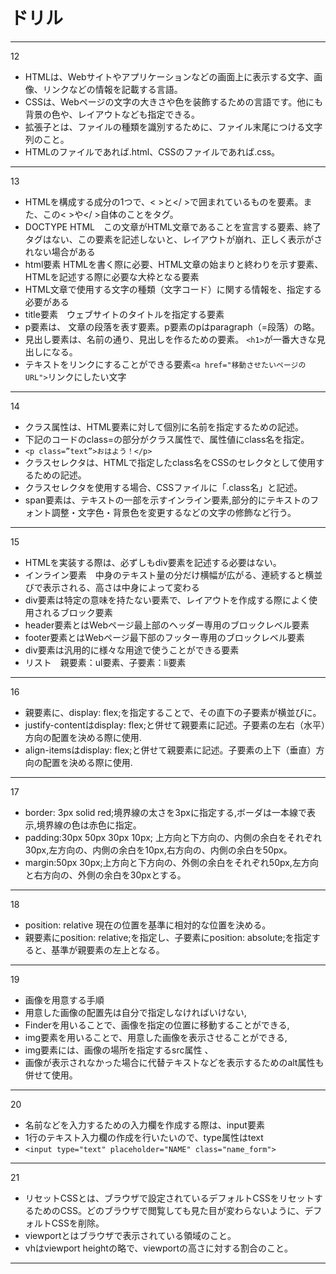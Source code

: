 # ドリル
***
12
- HTMLは、Webサイトやアプリケーションなどの画面上に表示する文字、画像、リンクなどの情報を記載する言語。
- CSSは、Webページの文字の大きさや色を装飾するための言語です。他にも背景の色や、レイアウトなども指定できる。  
- 拡張子とは、ファイルの種類を識別するために、ファイル末尾につける文字列のこと。
- HTMLのファイルであれば.html、CSSのファイルであれば.css。
***
13
- HTMLを構成する成分の1つで、< >と</ >で囲まれているものを要素。また、この< >や</ >自体のことをタグ。
- DOCTYPE HTML　この文章がHTML文章であることを宣言する要素、終了タグはない、この要素を記述しないと、レイアウトが崩れ、正しく表示がされない場合がある
- html要素 HTMLを書く際に必要、HTML文章の始まりと終わりを示す要素、HTMLを記述する際に必要な大枠となる要素
- <meta charset="UTF-8"> HTML文章で使用する文字の種類（文字コード）に関する情報を、指定する必要がある
- title要素　ウェブサイトのタイトルを指定する要素
- p要素は、 文章の段落を表す要素。p要素のpはparagraph（=段落）の略。
- 見出し要素は、名前の通り、見出しを作るための要素。 ```<h1>```が一番大きな見出しになる。
- テキストをリンクにすることができる要素```<a href="移動させたいページのURL">```リンクにしたい文字</a>
***
14
- クラス属性は、HTML要素に対して個別に名前を指定するための記述。
- 下記のコードのclass=の部分がクラス属性で、属性値にclass名を指定。
- ```<p class=”text”>おはよう！</p>```
- クラスセレクタは、HTMLで指定したclass名をCSSのセレクタとして使用するための記述。
- クラスセレクタを使用する場合、CSSファイルに「.class名」と記述。
- span要素は、テキストの一部を示すインライン要素,部分的にテキストのフォント調整・文字色・背景色を変更するなどの文字の修飾など行う。
***
15
- HTMLを実装する際は、必ずしもdiv要素を記述する必要はない。
- インライン要素　中身のテキスト量の分だけ横幅が広がる、連続すると横並びで表示される、高さは中身によって変わる
- div要素は特定の意味を持たない要素で、レイアウトを作成する際によく使用されるブロック要素
- header要素とはWebページ最上部のヘッダー専用のブロックレベル要素
- footer要素とはWebページ最下部のフッター専用のブロックレベル要素
- div要素は汎用的に様々な用途で使うことができる要素
- リスト　親要素：ul要素、子要素：li要素
***
16
- 親要素に、display: flex;を指定することで、その直下の子要素が横並びに。
- justify-contentはdisplay: flex;と併せて親要素に記述。子要素の左右（水平）方向の配置を決める際に使用.
- align-itemsはdisplay: flex;と併せて親要素に記述。子要素の上下（垂直）方向の配置を決める際に使用.
***
17
- border: 3px solid red;境界線の太さを3pxに指定する,ボーダは一本線で表示,境界線の色は赤色に指定。
- padding:30px 50px 30px 10px; 上方向と下方向の、内側の余白をそれぞれ30px,左方向の、内側の余白を10px,右方向の、内側の余白を50px。
- margin:50px 30px;上方向と下方向の、外側の余白をそれぞれ50px,左方向と右方向の、外側の余白を30pxとする。
***
18
- position: relative 現在の位置を基準に相対的な位置を決める。
- 親要素にposition: relative;を指定し、子要素にposition: absolute;を指定すると、基準が親要素の左上となる。
***
19
- 画像を用意する手順
- 用意した画像の配置先は自分で指定しなければいけない,
- Finderを用いることで、画像を指定の位置に移動することができる,
- img要素を用いることで、用意した画像を表示させることができる,
- img要素には、画像の場所を指定するsrc属性 、
- 画像が表示されなかった場合に代替テキストなどを表示するためのalt属性も併せて使用。
***
20
- 名前などを入力するための入力欄を作成する際は、input要素
- 1行のテキスト入力欄の作成を行いたいので、type属性はtext
- ```<input type="text" placeholder="NAME" class="name_form">```
***
21
- リセットCSSとは、ブラウザで設定されているデフォルトCSSをリセットするためのCSS。どのブラウザで閲覧しても見た目が変わらないように、デフォルトCSSを削除。
- viewportとはブラウザで表示されている領域のこと。
- vhはviewport heightの略で、viewportの高さに対する割合のこと。
***
